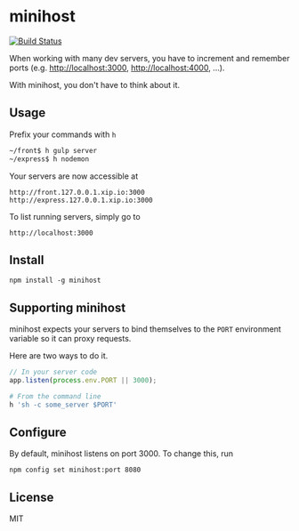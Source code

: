 # minihost

[![Build Status](https://travis-ci.org/typicode/minihost.svg?branch=master)](https://travis-ci.org/typicode/minihost)

When working with many dev servers, you have to increment and remember ports (e.g. [http://localhost:3000](), [http://localhost:4000](), ...).

With minihost, you don't have to think about it.

## Usage

Prefix your commands with `h`

```bash
~/front$ h gulp server
~/express$ h nodemon
```

Your servers are now accessible at

```
http://front.127.0.0.1.xip.io:3000
http://express.127.0.0.1.xip.io:3000
```

To list running servers, simply go to

```
http://localhost:3000
```

## Install

```
npm install -g minihost
```

## Supporting minihost

minihost expects your servers to bind themselves to the `PORT` environment variable so it can proxy requests.

Here are two ways to do it.

```javascript
// In your server code
app.listen(process.env.PORT || 3000);
```

```bash
# From the command line
h 'sh -c some_server $PORT'
```

## Configure

By default, minihost listens on port 3000. To change this, run

```
npm config set minihost:port 8080
```

## License

MIT
